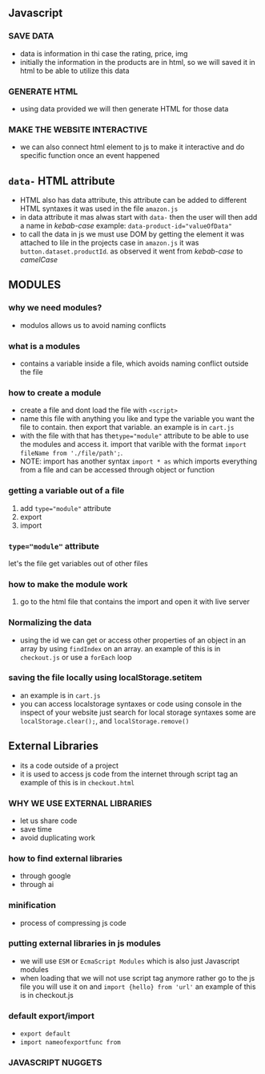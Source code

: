 ## Javascript

### SAVE DATA

- data is information in thi case the rating, price, img
- initially the information in the products are in html, so we will saved it in html to be able to utilize this data

### GENERATE HTML

- using data provided we will then generate HTML for those data

### MAKE THE WEBSITE INTERACTIVE

- we can also connect html element to js to make it interactive and do specific function once an event happened

## `data-` HTML attribute

- HTML also has data attribute, this attribute can be added to different HTML syntaxes it was used in the file `amazon.js`
- in data attribute it mas alwas start with `data-` then the user will then add a name in _kebab-case_ example: `data-product-id="valueOfData"`
- to call the data in js we must use DOM by getting the element it was attached to lile in the projects case in `amazon.js` it was `button.dataset.productId`. as observed it went from _kebab-case_ to _camelCase_

## MODULES

### why we need modules?

- modulos allows us to avoid naming conflicts

### what is a modules

- contains a variable inside a file, which avoids naming conflict outside the file

### how to create a module

- create a file and dont load the file with `<script>`
- name this file with anything you like and type the variable you want the file to contain. then export that variable. an example is in `cart.js`
- with the file with that has the`type="module"` attribute to be able to use the modules and access it. import that varible with the format `import fileName from './file/path';`.
- NOTE: import has another syntax `import * as` which imports everything from a file and can be accessed through object or function

### getting a variable out of a file

1. add `type="module"` attribute
2. export
3. import

### `type="module"` attribute

let's the file get variables out of other files

### how to make the module work

1. go to the html file that contains the import and open it with live server

### Normalizing the data

- using the id we can get or access other properties of an object in an array by using `findIndex` on an array. an example of this is in `checkout.js` or use a `forEach` loop

### saving the file locally using localStorage.setitem

- an example is in `cart.js`
- you can access localstorage syntaxes or code using console in the inspect of your website just search for local storage syntaxes
  some are `localStorage.clear();`, and `localStorage.remove()`

## External Libraries

- its a code outside of a project
- it is used to access js code from the internet through script tag an example of this is in `checkout.html`

### WHY WE USE EXTERNAL LIBRARIES

- let us share code
- save time
- avoid duplicating work

### how to find external libraries

- through google
- through ai

### minification

- process of compressing js code

### putting external libraries in js modules

- we will use `ESM` or `EcmaScript Modules` which is also just Javascript modules
- when loading that we will not use script tag anymore rather go to the js file you will use it on and `import {hello} from 'url'` an example of this is in checkout.js

### default export/import

- `export default`
- `import nameofexportfunc from`

### JAVASCRIPT NUGGETS
